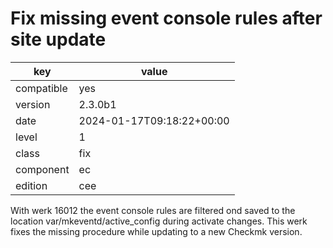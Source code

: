 [//]: # (werk v2)
# Fix missing event console rules after site update

key        | value
---------- | ---
compatible | yes
version    | 2.3.0b1
date       | 2024-01-17T09:18:22+00:00
level      | 1
class      | fix
component  | ec
edition    | cee

With werk 16012 the event console rules are filtered ond saved to the location
var/mkeventd/active_config during activate changes.
This werk fixes the missing procedure while updating to a new Checkmk version.